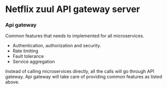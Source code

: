 # Netflix zuul API gateway server

### Api gateway
Common features that needs to implemented for all microservices.
* Authentication, authorization and security.
* Rate limiting
* Fault tolerance
* Service aggregation

Instead of calling microservices directly, all the calls will go through API gateway. Api gateway will take care of providing common features as listed above.